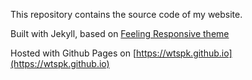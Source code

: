 This repository contains the source code of my website.

Built with Jekyll, based on [Feeling Responsive theme](https://phlow.github.io/feeling-responsive/)

Hosted with Github Pages on [https://wtspk.github.io](https://wtspk.github.io)
